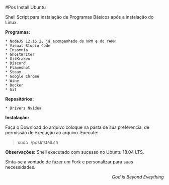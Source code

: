 #Pos Install Ubuntu


Shell Script para instalação de Programas Básicos após a instalação do Linux.

**Programas:**

	* NodeJS 12.16.2, já acompanhado do NPM e do YARN
	* Visual Studio Code
	* Insomnia
	* GhostWriter
	* GitKraken
	* Discord
	* Flameshot
	* Steam
	* Google Chrome
	* Wine
	* Docker
	* Git

**Repositórios:**

	* Drivers Nvidea
	


**Instalação:**

Faça o Download do arquivo coloque na pasta de sua preferencia, de permissão de execução ao arquivo. Execute:

> sudo ./posInstall.sh



**Observações:**
Shell executado com sucesso no Ubuntu 18.04 LTS.

Sinta-se a vontade de fazer um Fork e personalizar para suas necessidades.


<div style="text-align: right"> <i>God is Beyond Eveything</i> </div>


